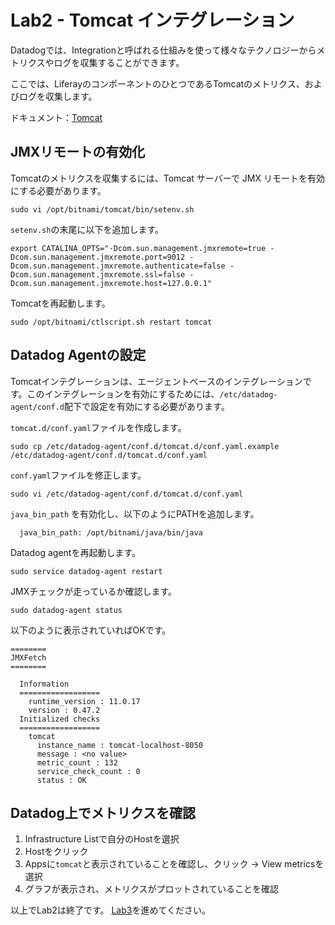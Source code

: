 # Lab2 - Tomcat インテグレーション

Datadogでは、Integrationと呼ばれる仕組みを使って様々なテクノロジーからメトリクスやログを収集することができます。

ここでは、LiferayのコンポーネントのひとつであるTomcatのメトリクス、およびログを収集します。

ドキュメント：[Tomcat](https://docs.datadoghq.com/ja/integrations/tomcat/?tab=host)

## JMXリモートの有効化
Tomcatのメトリクスを収集するには、Tomcat サーバーで JMX リモートを有効にする必要があります。


```
sudo vi /opt/bitnami/tomcat/bin/setenv.sh
```

`setenv.sh`の末尾に以下を追加します。

```
export CATALINA_OPTS="-Dcom.sun.management.jmxremote=true -Dcom.sun.management.jmxremote.port=9012 -Dcom.sun.management.jmxremote.authenticate=false -Dcom.sun.management.jmxremote.ssl=false -Dcom.sun.management.jmxremote.host=127.0.0.1"
```

Tomcatを再起動します。

```
sudo /opt/bitnami/ctlscript.sh restart tomcat
```

## Datadog Agentの設定

Tomcatインテグレーションは、エージェントベースのインテグレーションです。このインテグレーションを有効にするためには、`/etc/datadog-agent/conf.d`配下で設定を有効にする必要があります。

`tomcat.d/conf.yaml`ファイルを作成します。

```
sudo cp /etc/datadog-agent/conf.d/tomcat.d/conf.yaml.example /etc/datadog-agent/conf.d/tomcat.d/conf.yaml
```

`conf.yaml`ファイルを修正します。

```
sudo vi /etc/datadog-agent/conf.d/tomcat.d/conf.yaml
```

`java_bin_path` を有効化し、以下のようにPATHを追加します。

```
  java_bin_path: /opt/bitnami/java/bin/java
```

Datadog agentを再起動します。

```
sudo service datadog-agent restart
```

JMXチェックが走っているか確認します。

```
sudo datadog-agent status
```

以下のように表示されていればOKです。

```
========
JMXFetch
========

  Information
  ==================
    runtime_version : 11.0.17
    version : 0.47.2
  Initialized checks
  ==================
    tomcat
      instance_name : tomcat-localhost-8050
      message : <no value>
      metric_count : 132
      service_check_count : 0
      status : OK
```


## Datadog上でメトリクスを確認

1. Infrastructure Listで自分のHostを選択
2. Hostをクリック
3. Appsに`tomcat`と表示されていることを確認し、クリック → View metricsを選択
4. グラフが表示され、メトリクスがプロットされていることを確認


以上でLab2は終了です。
[Lab3](../Lab3)を進めてください。
